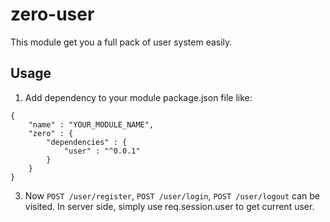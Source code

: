 # zero-user #

This module get you a full pack of user system easily.

## Usage ##

1. Add dependency to your module package.json file like:

```
{
	"name" : "YOUR_MODULE_NAME",
	"zero" : {
		"dependencies" : {
			"user" : "^0.0.1"
		}
	}
}
```

3. Now `POST /user/register`, `POST /user/login`, `POST /user/logout` can be visited. In server side, simply use req.session.user to get current user.